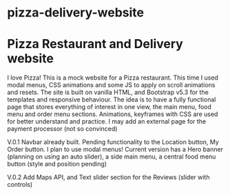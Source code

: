 # pizza-delivery-website
<h1>Pizza Restaurant and Delivery website</h1>

I love Pizza! This is a mock website for a Pizza restaurant. 
This time I used modal menus, CSS animations and some JS to apply on scroll animations and resets.
The site is built on vanilla HTML, and Bootstrap v5.3 for the templates and responsive behaviour.
The idea is to have a fully functional page that stores everything of interest in one view, the main menu,
food menu and order menu sections.
Animations, keyframes with CSS are used for better understand and practice.
I may add an external page for the payment processor (not so convinced)

V.0.1
Navbar already built. Pending functionality to the Location button, My Order button. I plan to use modal menus!
Current version has a Hero banner (planning on using an auto slider), a side main menu, a central food menu button (style and position pending)

V.0.2
Add Maps API, and Text slider section for the Reviews (slider with controls)

